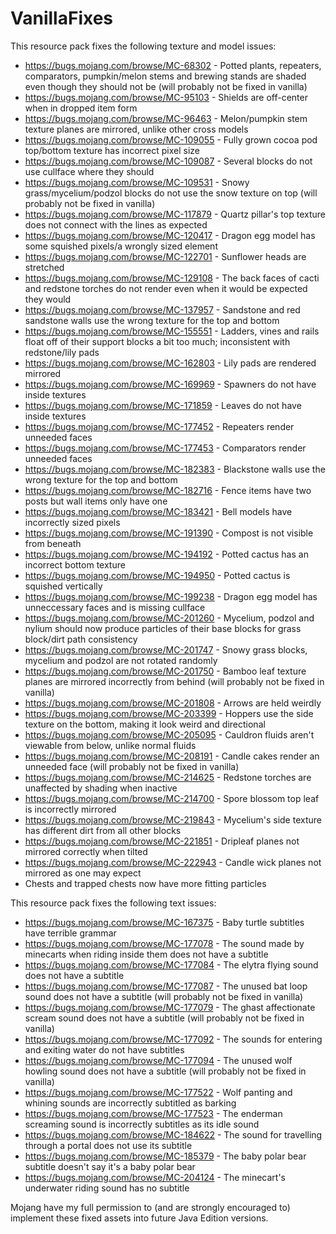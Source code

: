 # VanillaFixes

This resource pack fixes the following texture and model issues:

* https://bugs.mojang.com/browse/MC-68302 - Potted plants, repeaters, comparators, pumpkin/melon stems and brewing stands are shaded even though they should not be (will probably not be fixed in vanilla)
* https://bugs.mojang.com/browse/MC-95103 - Shields are off-center when in dropped item form
* https://bugs.mojang.com/browse/MC-96463 - Melon/pumpkin stem texture planes are mirrored, unlike other cross models
* https://bugs.mojang.com/browse/MC-109055 - Fully grown cocoa pod top/bottom texture has incorrect pixel size
* https://bugs.mojang.com/browse/MC-109087 - Several blocks do not use cullface where they should
* https://bugs.mojang.com/browse/MC-109531 - Snowy grass/mycelium/podzol blocks do not use the snow texture on top (will probably not be fixed in vanilla)
* https://bugs.mojang.com/browse/MC-117879 - Quartz pillar's top texture does not connect with the lines as expected
* https://bugs.mojang.com/browse/MC-120417 - Dragon egg model has some squished pixels/a wrongly sized element
* https://bugs.mojang.com/browse/MC-122701 - Sunflower heads are stretched
* https://bugs.mojang.com/browse/MC-129108 - The back faces of cacti and redstone torches do not render even when it would be expected they would
* https://bugs.mojang.com/browse/MC-137957 - Sandstone and red sandstone walls use the wrong texture for the top and bottom
* https://bugs.mojang.com/browse/MC-155551 - Ladders, vines and rails float off of their support blocks a bit too much; inconsistent with redstone/lily pads
* https://bugs.mojang.com/browse/MC-162803 - Lily pads are rendered mirrored
* https://bugs.mojang.com/browse/MC-169969 - Spawners do not have inside textures
* https://bugs.mojang.com/browse/MC-171859 - Leaves do not have inside textures
* https://bugs.mojang.com/browse/MC-177452 - Repeaters render unneeded faces
* https://bugs.mojang.com/browse/MC-177453 - Comparators render unneeded faces
* https://bugs.mojang.com/browse/MC-182383 - Blackstone walls use the wrong texture for the top and bottom
* https://bugs.mojang.com/browse/MC-182716 - Fence items have two posts but wall items only have one
* https://bugs.mojang.com/browse/MC-183421 - Bell models have incorrectly sized pixels
* https://bugs.mojang.com/browse/MC-191390 - Compost is not visible from beneath
* https://bugs.mojang.com/browse/MC-194192 - Potted cactus has an incorrect bottom texture
* https://bugs.mojang.com/browse/MC-194950 - Potted cactus is squished vertically
* https://bugs.mojang.com/browse/MC-199238 - Dragon egg model has unneccessary faces and is missing cullface
* https://bugs.mojang.com/browse/MC-201260 - Mycelium, podzol and nylium should now produce particles of their base blocks for grass block/dirt path consistency
* https://bugs.mojang.com/browse/MC-201747 - Snowy grass blocks, mycelium and podzol are not rotated randomly
* https://bugs.mojang.com/browse/MC-201750 - Bamboo leaf texture planes are mirrored incorrectly from behind (will probably not be fixed in vanilla)
* https://bugs.mojang.com/browse/MC-201808 - Arrows are held weirdly
* https://bugs.mojang.com/browse/MC-203399 - Hoppers use the side texture on the bottom, making it look weird and directional
* https://bugs.mojang.com/browse/MC-205095 - Cauldron fluids aren't viewable from below, unlike normal fluids
* https://bugs.mojang.com/browse/MC-208191 - Candle cakes render an unneeded face (will probably not be fixed in vanilla)
* https://bugs.mojang.com/browse/MC-214625 - Redstone torches are unaffected by shading when inactive
* https://bugs.mojang.com/browse/MC-214700 - Spore blossom top leaf is incorrectly mirrored
* https://bugs.mojang.com/browse/MC-219843 - Mycelium's side texture has different dirt from all other blocks
* https://bugs.mojang.com/browse/MC-221851 - Dripleaf planes not mirrored correctly when tilted
* https://bugs.mojang.com/browse/MC-222943 - Candle wick planes not mirrored as one may expect
* Chests and trapped chests now have more fitting particles

This resource pack fixes the following text issues:

* https://bugs.mojang.com/browse/MC-167375 - Baby turtle subtitles have terrible grammar
* https://bugs.mojang.com/browse/MC-177078 - The sound made by minecarts when riding inside them does not have a subtitle
* https://bugs.mojang.com/browse/MC-177084 - The elytra flying sound does not have a subtitle
* https://bugs.mojang.com/browse/MC-177087 - The unused bat loop sound does not have a subtitle (will probably not be fixed in vanilla)
* https://bugs.mojang.com/browse/MC-177079 - The ghast affectionate scream sound does not have a subtitle (will probably not be fixed in vanilla)
* https://bugs.mojang.com/browse/MC-177092 - The sounds for entering and exiting water do not have subtitles
* https://bugs.mojang.com/browse/MC-177094 - The unused wolf howling sound does not have a subtitle (will probably not be fixed in vanilla)
* https://bugs.mojang.com/browse/MC-177522 - Wolf panting and whining sounds are incorrectly subtitled as barking
* https://bugs.mojang.com/browse/MC-177523 - The enderman screaming sound is incorrectly subtitles as its idle sound
* https://bugs.mojang.com/browse/MC-184622 - The sound for travelling through a portal does not use its subtitle
* https://bugs.mojang.com/browse/MC-185379 - The baby polar bear subtitle doesn't say it's a baby polar bear
* https://bugs.mojang.com/browse/MC-204124 - The minecart's underwater riding sound has no subtitle

Mojang have my full permission to (and are strongly encouraged to) implement these fixed assets into future Java Edition versions.

